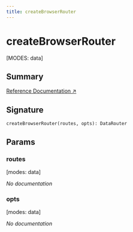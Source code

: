 ```yaml
---
title: createBrowserRouter
---
```


# createBrowserRouter

[MODES: data]

## Summary

[Reference Documentation ↗](https://api.reactrouter.com/v7/functions/react_router.createBrowserRouter.html)

## Signature

```tsx
createBrowserRouter(routes, opts): DataRouter
```

## Params

### routes

[modes: data]

_No documentation_

### opts

[modes: data]

_No documentation_

